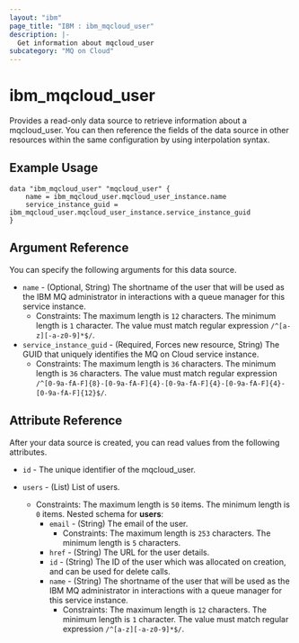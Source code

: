 ```yaml
---
layout: "ibm"
page_title: "IBM : ibm_mqcloud_user"
description: |-
  Get information about mqcloud_user
subcategory: "MQ on Cloud"
---
```


# ibm_mqcloud_user

Provides a read-only data source to retrieve information about a mqcloud_user. You can then reference the fields of the data source in other resources within the same configuration by using interpolation syntax.

## Example Usage

```hcl
data "ibm_mqcloud_user" "mqcloud_user" {
	name = ibm_mqcloud_user.mqcloud_user_instance.name
	service_instance_guid = ibm_mqcloud_user.mqcloud_user_instance.service_instance_guid
}
```

## Argument Reference

You can specify the following arguments for this data source.

* `name` - (Optional, String) The shortname of the user that will be used as the IBM MQ administrator in interactions with a queue manager for this service instance.
  * Constraints: The maximum length is `12` characters. The minimum length is `1` character. The value must match regular expression `/^[a-z][-a-z0-9]*$/`.
* `service_instance_guid` - (Required, Forces new resource, String) The GUID that uniquely identifies the MQ on Cloud service instance.
  * Constraints: The maximum length is `36` characters. The minimum length is `36` characters. The value must match regular expression `/^[0-9a-fA-F]{8}-[0-9a-fA-F]{4}-[0-9a-fA-F]{4}-[0-9a-fA-F]{4}-[0-9a-fA-F]{12}$/`.

## Attribute Reference

After your data source is created, you can read values from the following attributes.

* `id` - The unique identifier of the mqcloud_user.

* `users` - (List) List of users.
  * Constraints: The maximum length is `50` items. The minimum length is `0` items.
Nested schema for **users**:
	* `email` - (String) The email of the user.
	  * Constraints: The maximum length is `253` characters. The minimum length is `5` characters.
	* `href` - (String) The URL for the user details.
	* `id` - (String) The ID of the user which was allocated on creation, and can be used for delete calls.
	* `name` - (String) The shortname of the user that will be used as the IBM MQ administrator in interactions with a queue manager for this service instance.
	  * Constraints: The maximum length is `12` characters. The minimum length is `1` character. The value must match regular expression `/^[a-z][-a-z0-9]*$/`.

